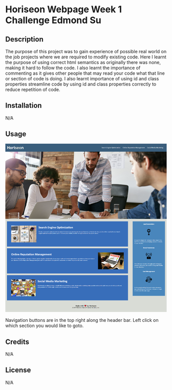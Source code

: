 # Horiseon Webpage Week 1 Challenge Edmond Su

## Description

The purpose of this project was to gain experience of possible real world on the job projects where we are required to modify existing code. Here I learnt the purpose of using correct html semantics as originally there was none, making it hard to follow the code. I also learnt the importance of commenting as it gives other people that may read your code what that line or section of code is doing. I also learnt importance of using id and class properties  streamline code by using id and class properties correctly to reduce repetition of code.

## Installation

N/A

## Usage

![Webpage Screenshot](assets/images/Webpage-Screenshot.png)

Navigation buttons are in the top right along the header bar. Left click on which section you would like to goto.

## Credits

N/A

## License

N/A